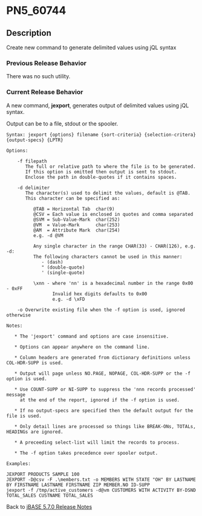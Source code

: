 # PN5_60744

<PageHeader />

## Description

Create new command to generate delimited values using jQL syntax

### Previous Release Behavior

There was no such utility.

### Current Release Behavior

A new command, **jexport**, generates output of delimited values using jQL syntax.  

Output can be to a file, stdout or the spooler.

```
Syntax: jexport {options} filename {sort-criteria} {selection-critera} {output-specs} {LPTR}

Options:

    -f filepath
       The full or relative path to where the file is to be generated.
       If this option is omitted then output is sent to stdout.
       Enclose the path in double-quotes if it contains spaces.

    -d delimiter
       The character(s) used to delimit the values, default is @TAB.
       This character can be specified as:

          @TAB = Horizontal Tab  char(9)
          @CSV = Each value is enclosed in quotes and comma separated
          @SVM = Sub-Value-Mark  char(252)
          @VM  = Value-Mark      char(253)
          @AM  = Attribute Mark  char(254)
          e.g. -d @VM

          Any single character in the range CHAR(33) - CHAR(126), e.g. -d:
          The following characters cannot be used in this manner:
             - (dash)
             " (double-quote)
             ' (single-quote)

          \xnn - where 'nn' is a hexadecimal number in the range 0x00 - 0xFF
                 Invalid hex digits defaults to 0x00
                 e.g. -d \xFD

    -o Overwrite existing file when the -f option is used, ignored otherwise

Notes:

   * The 'jexport' command and options are case insensitive.

   * Options can appear anywhere on the command line.

   * Column headers are generated from dictionary definitions unless COL-HDR-SUPP is used.

   * Output will page unless NO.PAGE, NOPAGE, COL-HDR-SUPP or the -f option is used.

   * Use COUNT-SUPP or NI-SUPP to suppress the 'nnn records processed' message
     at the end of the report, ignored if the -f option is used.

   * If no output-specs are specified then the default output for the file is used.

   * Only detail lines are processed so things like BREAK-ONs, TOTALs, HEADINGs are ignored.

   * A preceeding select-list will limit the records to process.

   * The -f option takes precedence over spooler output.

Examples:

JEXPORT PRODUCTS SAMPLE 100
JEXPORT -D@csv -F .\members.txt -o MEMBERS WITH STATE "OH" BY LASTNAME BY FIRSTNAME LASTNAME FIRSTNAME ZIP MEMBER.NO ID-SUPP
jexport -f /tmp/active_customers -d@vm CUSTOMERS WITH ACTIVITY BY-DSND TOTAL_SALES CUSTNAME TOTAL_SALES
```

Back to [jBASE 5.7.0 Release Notes](./../README.md)
  
<PageFooter />
